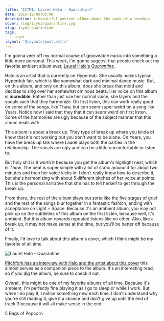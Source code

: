```yaml
---
title: "ICYMI: Laurel Halo - Quarantine"
date: 2016-12-09T05:00
description: A beautiful ambient album about the pain of a breakup.
cover: /img/icymi/quarantine.jpg
slug: icymi-quarantine
tags:
  - icymi
layout: '@layouts/post.astro'
---
```


I'm gonna veer off my normal course of grooveable music into something a little
more personal. This week, I'm gonna suggest that people check out my favorite
ambient album ever, [Laurel Halo's *Quarantine*](https://open.spotify.com/album/5XARRzHIiZ3SyXEQEaWQ32).

Halo is an artist that is currently on Hyperdub. She usually makes typical
Hyperdub fair, which is like somewhat dark and minimal dance music. But, on this
album, and only on this album, does she break that mold and decides to sing over
her somewhat ominous beats. Her voice on this album is **incredible**. Rather
than just use her normal voice, she layers and the vocals such that they
harmonize. On first listen, this can work really good on some of the songs, like
Thaw, but can seem super weird on a song like Years. Notice how I said that they
that it can seem weird on first listen. Some of the harmonies are ugly because
of the subject manner that this album deals with.

This album is about a break up. They type of break up where you kinda of know
that it's not working but you don't want to be alone. On Years, you have the
break up talk where Laurel plays both the parties in the relationship. The
vocals are ugly and can be a little uncomfortable to listen to.

But holy shit is it worth it because you get the album's highlight next, which
is *Thaw*. The beat is super simple with a lot of static around it for about two
minutes and then her voice kicks in. I don't really know how to describe it, but
she's harmonizing with about 5 different pitches of her voice at points. This is
the personal narrative that she has to tell herself to get through the break up.

From there, the rest of the album plays out sorta like the five stages of grief
and the rest of the songs blur together in a fantastic fashion, ending with
acceptance on Light + Space. Because it's an ambient album, you may not pick up
on the subtleties of this album on the first listen, because well, it's ambient.
But this album rewards repeated listens like no other. Also, like a break up, it
may not make sense at the time, but you'll be better off because of it.

Finally, I'd love to talk about this album's cover, which I think might be
my favorite of all time.

![Laurel Halo - Quarantine](/img/icymi/quarantine.jpg)

[Pitchfork has an interview with Halo and the artist about this cover](http://pitchfork.com/features/take-cover/8859-laurel-halo/) this almost
serves as a companion piece to the album. It's an interesting read, so if you
dig the album, be sure to check it out.

Overall, this might be one of my favorite albums of all time. Because it's
ambient, I'm perfectly fine playing it as I go to sleep or while I work. But
when I do play it, I notice something new each time. I don't understand why
you're still reading it, give it a chance and don't give up until the end of
track 3 because it will all make sense in the end

5 Bags of Popcorn
